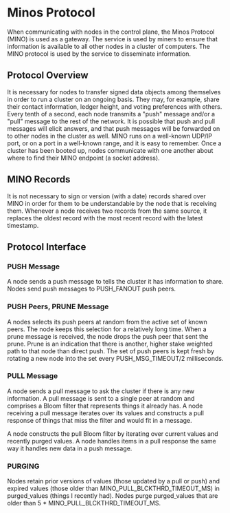 # Minos Protocol

When communicating with nodes in the control plane, the Minos Protocol (MINO) is used as a gateway. The service is used by miners to ensure that information is available to all other nodes in a cluster of computers. The MINO protocol is used by the service to disseminate information.

## Protocol Overview

It is necessary for nodes to transfer signed data objects among themselves in order to run a cluster on an ongoing basis. They may, for example, share their contact information, ledger height, and voting preferences with others.
Every tenth of a second, each node transmits a "push" message and/or a "pull" message to the rest of the network. It is possible that push and pull messages will elicit answers, and that push messages will be forwarded on to other nodes in the cluster as well.
MINO runs on a well-known UDP/IP port, or on a port in a well-known range, and it is easy to remember. Once a cluster has been booted up, nodes communicate with one another about where to find their MINO endpoint (a socket address).

## MINO Records

It is not necessary to sign or version (with a date) records shared over MINO in order for them to be understandable by the node that is receiving them. Whenever a node receives two records from the same source, it replaces the oldest record with the most recent record with the latest timestamp.

## Protocol Interface

### PUSH Message

A node sends a push message to tells the cluster it has information to share. Nodes send push messages to PUSH_FANOUT push peers.

### PUSH Peers, PRUNE Message

A nodes selects its push peers at random from the active set of known peers. The node keeps this selection for a relatively long time. When a prune message is received, the node drops the push peer that sent the prune. Prune is an indication that there is another, higher stake weighted path to that node than direct push.
The set of push peers is kept fresh by rotating a new node into the set every PUSH_MSG_TIMEOUT/2 milliseconds.

### PULL Message

A node sends a pull message to ask the cluster if there is any new information. A pull message is sent to a single peer at random and comprises a Bloom filter that represents things it already has. A node receiving a pull message iterates over its values and constructs a pull response of things that miss the filter and would fit in a message.

A node constructs the pull Bloom filter by iterating over current values and recently purged values.
A node handles items in a pull response the same way it handles new data in a push message.

### PURGING

Nodes retain prior versions of values (those updated by a pull or push) and expired values (those older than MINO_PULL_BLCKTHRD_TIMEOUT_MS) in purged_values (things I recently had). Nodes purge purged_values that are older than 5 * MINO_PULL_BLCKTHRD_TIMEOUT_MS.

